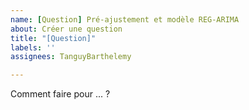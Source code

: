 ```yaml
---
name: [Question] Pré-ajustement et modèle REG-ARIMA
about: Créer une question
title: "[Question]"
labels: ''
assignees: TanguyBarthelemy

---
```


Comment faire pour ... ?
